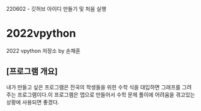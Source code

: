 220602 - 깃허브 아이디 만들기 및 처음 실행
# 2022vpython
2022 vpython 저장소 by 손채훈
## [프로그램 개요]
내가 만들고 싶은 프로그램은 전국의 학생들을 위한 수학 식을 대입하면 그래프를 그려주는 프로그램이다.이 프로그램은 앱으로 만들어서 수학 문제 풀이에 어려움을 겪고있는 상황에 사용되면 좋겠다.
